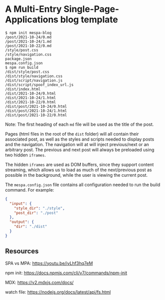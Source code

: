 # A Multi-Entry Single-Page-Applications blog template

```shell
$ npm init mespa-blog
/post/2021-10-24/0.md
/post/2021-10-24/1.md
/post/2021-10-22/0.md
/style/post.css
/style/navigation.css
package.json
mespa.config.json
$ npm run build
/dist/style/post.css
/dist/style/navigation.css
/dist/script/navigation.js
/dist/script/spoof_index_url.js
/dist/index.html
/dist/2021-10-24/0.html
/dist/2021-10-24/1.html
/dist/2021-10-22/0.html
/dist/post/2021-10-24/0.html
/dist/post/2021-10-24/1.html
/dist/post/2021-10-22/0.html
```

Note: The first heading of each `md` file will be used as the title of the post.

Pages (html files in the root of the `dist` folder) will all contain their associated post, as well as the styles and scripts needed to display posts and the navigation.
The navigation will at will inject previous/next or an arbitrary post. The previous and next post will always be preloaded using two hidden `iframes`. 

The hidden `iframes` are used as DOM buffers, since they support content streaming, which allows us to load as much of the next/previous post as possible in the background, while the user is viewing the current post.


The `mespa.config.json` file contains all configuration needed to run the build command.
For example:

```json
{
  "input": {
    "style_dir": "./style",
    "post_dir": "./post"
  },
  "output": {
    "dir": "./dist"
  }
}
```

## Resources

SPA vs MPA: https://youtu.be/ivLhf3hq7eM

npm init: https://docs.npmjs.com/cli/v7/commands/npm-init

MDX: https://v2.mdxjs.com/docs/

watch file: https://nodejs.org/docs/latest/api/fs.html
